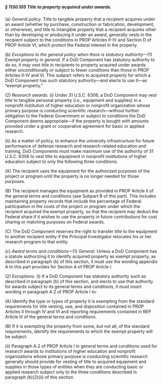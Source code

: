##### § 1130.105 Title to property acquired under awards. #####

(a) *General policy.* Title to tangible property that a recipient acquires under an award (whether by purchase, construction or fabrication, development, or otherwise), and title to intangible property that a recipient acquires other than by developing or producing it under an award, generally vests in the recipient subject to the conditions in PROP Articles II-IV and Section D of PROP Article VI, which protect the Federal interest in the property.

(b) *Exceptions to the general policy when there is statutory authority*—(1) *Exempt property in general.* If a DoD Component has statutory authority to do so, it may vest title in recipients to property acquired under awards either unconditionally or subject to fewer conditions than those in PROP Articles II-IV and VI. This subpart refers to acquired property for which a DoD Component has such statutory authority—and elects to use it—as “exempt property.”

(2) *Research awards.* (i) Under 31 U.S.C. 6306, a DoD Component may vest title to tangible personal property (*i.e.,* equipment and supplies) in a nonprofit institution of higher education or nonprofit organization whose primary purpose is conducting scientific research—without further obligation to the Federal Government or subject to conditions the DoD Component deems appropriate—if the property is bought with amounts provided under a grant or cooperative agreement for basic or applied research.

(ii) As a matter of policy, to enhance the university infrastructure for future performance of defense research and research-related education and training, DoD Components must make maximum use of the authority of 31 U.S.C. 6306 to vest title to equipment in nonprofit institutions of higher education subject to only the following three conditions:

(A) The recipient uses the equipment for the authorized purposes of the project or program until the property is no longer needed for those purposes.

(B) The recipient manages the equipment as provided in PROP Article II of the general terms and conditions (see Subpart B of this part). This includes maintaining property records that include the percentage of Federal participation in the costs of the project or program under which the recipient acquired the exempt property, so that the recipient may deduct the Federal share if it wishes to use the property in future contributions for cost sharing or matching purposes on Federal awards.

(C) The DoD Component reserves the right to transfer title to the equipment to another recipient entity if the Principal Investigator relocates his or her research program to that entity.

(c) *Award terms and conditions*—(1) *General.* Unless a DoD Component has a statute authorizing it to identify acquired property as exempt property, as described in paragraph (b) of this section, it must use the wording appendix A to this part provides for Section A of PROP Article I.

(2) *Exceptions.* (i) If a DoD Component has statutory authority such as described in paragraph (b) of this section, and elects to use that authority for awards subject to its general terms and conditions, it must insert wording in paragraph A.2 of PROP Article I to:

(A) Identify the type or types of property it is exempting from the standard requirements for title vesting, use, and disposition contained in PROP Articles II through IV and VI and reporting requirements contained in REP Article III of the general terms and conditions.

(B) If it is exempting the property from some, but not all, of the standard requirements, identify the requirements to which the exempt property will be subject.

(ii) Paragraph A.2 of PROP Article I in general terms and conditions used for research awards to institutions of higher education and nonprofit organizations whose primary purpose is conducting scientific research generally should provide for vesting of title to acquired equipment and supplies in those types of entities when they are conducting basic or applied research subject only to the three conditions described in paragraph (b)(2)(ii) of this section.